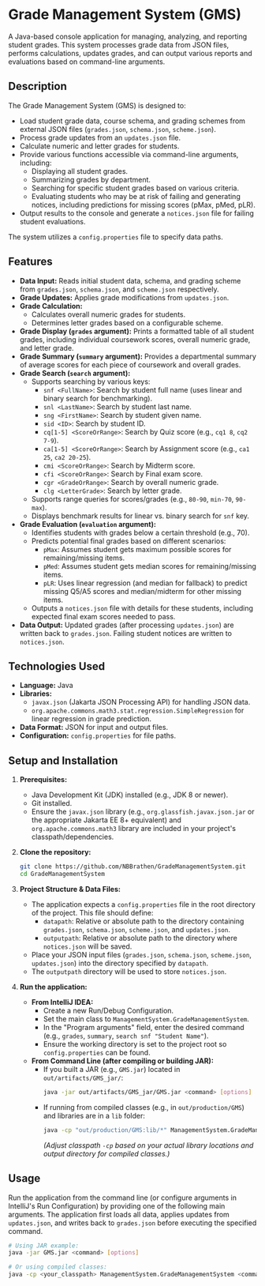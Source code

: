 # Grade Management System (GMS)

A Java-based console application for managing, analyzing, and reporting student grades. This system processes grade data from JSON files, performs calculations, updates grades, and can output various reports and evaluations based on command-line arguments.

## Description

The Grade Management System (GMS) is designed to:
* Load student grade data, course schema, and grading schemes from external JSON files (`grades.json`, `schema.json`, `scheme.json`).
* Process grade updates from an `updates.json` file.
* Calculate numeric and letter grades for students.
* Provide various functions accessible via command-line arguments, including:
    * Displaying all student grades.
    * Summarizing grades by department.
    * Searching for specific student grades based on various criteria.
    * Evaluating students who may be at risk of failing and generating notices, including predictions for missing scores (pMax, pMed, pLR).
* Output results to the console and generate a `notices.json` file for failing student evaluations.

The system utilizes a `config.properties` file to specify data paths.

## Features

* **Data Input:** Reads initial student data, schema, and grading scheme from `grades.json`, `schema.json`, and `scheme.json` respectively.
* **Grade Updates:** Applies grade modifications from `updates.json`.
* **Grade Calculation:**
    * Calculates overall numeric grades for students.
    * Determines letter grades based on a configurable scheme.
* **Grade Display (`grades` argument):** Prints a formatted table of all student grades, including individual coursework scores, overall numeric grade, and letter grade.
* **Grade Summary (`summary` argument):** Provides a departmental summary of average scores for each piece of coursework and overall grades.
* **Grade Search (`search` argument):**
    * Supports searching by various keys:
        * `snf <FullName>`: Search by student full name (uses linear and binary search for benchmarking).
        * `snl <LastName>`: Search by student last name.
        * `sng <FirstName>`: Search by student given name.
        * `sid <ID>`: Search by student ID.
        * `cq[1-5] <ScoreOrRange>`: Search by Quiz score (e.g., `cq1 8`, `cq2 7-9`).
        * `ca[1-5] <ScoreOrRange>`: Search by Assignment score (e.g., `ca1 25`, `ca2 20-25`).
        * `cmi <ScoreOrRange>`: Search by Midterm score.
        * `cfi <ScoreOrRange>`: Search by Final exam score.
        * `cgr <GradeOrRange>`: Search by overall numeric grade.
        * `clg <LetterGrade>`: Search by letter grade.
    * Supports range queries for scores/grades (e.g., `80-90`, `min-70`, `90-max`).
    * Displays benchmark results for linear vs. binary search for `snf` key.
* **Grade Evaluation (`evaluation` argument):**
    * Identifies students with grades below a certain threshold (e.g., 70).
    * Predicts potential final grades based on different scenarios:
        * `pMax`: Assumes student gets maximum possible scores for remaining/missing items.
        * `pMed`: Assumes student gets median scores for remaining/missing items.
        * `pLR`: Uses linear regression (and median for fallback) to predict missing Q5/A5 scores and median/midterm for other missing items.
    * Outputs a `notices.json` file with details for these students, including expected final exam scores needed to pass.
* **Data Output:** Updated grades (after processing `updates.json`) are written back to `grades.json`. Failing student notices are written to `notices.json`.

## Technologies Used

* **Language:** Java
* **Libraries:**
    * `javax.json` (Jakarta JSON Processing API) for handling JSON data.
    * `org.apache.commons.math3.stat.regression.SimpleRegression` for linear regression in grade prediction.
* **Data Format:** JSON for input and output files.
* **Configuration:** `config.properties` for file paths.

## Setup and Installation

1.  **Prerequisites:**
    * Java Development Kit (JDK) installed (e.g., JDK 8 or newer).
    * Git installed.
    * Ensure the `javax.json` library (e.g., `org.glassfish.javax.json.jar` or the appropriate Jakarta EE 8+ equivalent) and `org.apache.commons.math3` library are included in your project's classpath/dependencies. 

2.  **Clone the repository:**
    ```bash
    git clone https://github.com/NBBrathen/GradeManagementSystem.git
    cd GradeManagementSystem
    ```

3.  **Project Structure & Data Files:**
    * The application expects a `config.properties` file in the root directory of the project. This file should define:
        * `datapath`: Relative or absolute path to the directory containing `grades.json`, `schema.json`, `scheme.json`, and `updates.json`.
        * `outputpath`: Relative or absolute path to the directory where `notices.json` will be saved.
    * Place your JSON input files (`grades.json`, `schema.json`, `scheme.json`, `updates.json`) into the directory specified by `datapath`.
    * The `outputpath` directory will be used to store `notices.json`.

4.  **Run the application:**
    * **From IntelliJ IDEA:**
        * Create a new Run/Debug Configuration.
        * Set the main class to `ManagementSystem.GradeManagementSystem`.
        * In the "Program arguments" field, enter the desired command (e.g., `grades`, `summary`, `search snf "Student Name"`).
        * Ensure the working directory is set to the project root so `config.properties` can be found.
    * **From Command Line (after compiling or building JAR):**
        * If you built a JAR (e.g., `GMS.jar`) located in `out/artifacts/GMS_jar/`:
          ```bash
          java -jar out/artifacts/GMS_jar/GMS.jar <command> [options]
          ```
        * If running from compiled classes (e.g., in `out/production/GMS`) and libraries are in a `lib` folder:
          ```bash
          java -cp "out/production/GMS:lib/*" ManagementSystem.GradeManagementSystem <command> [options]
          ```
          *(Adjust classpath `-cp` based on your actual library locations and output directory for compiled classes.)*

## Usage

Run the application from the command line (or configure arguments in IntelliJ's Run Configuration) by providing one of the following main arguments. The application first loads all data, applies updates from `updates.json`, and writes back to `grades.json` before executing the specified command.

```bash
# Using JAR example:
java -jar GMS.jar <command> [options]

# Or using compiled classes:
java -cp <your_classpath> ManagementSystem.GradeManagementSystem <command> [options]
